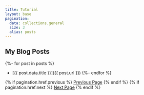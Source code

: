 ```yaml
---
title: Tutorial
layout: base
pagination:
  data: collections.general
  size: 3
  alias: posts
---
```


## My Blog Posts

{%- for post in posts %}
- [{{ post.data.title }}]({{ post.url }})
{%- endfor %}


{% if pagination.href.previous %}
  <a href="{{pagination.href.previous}}">Previous Page</a>
{% endif %}
{% if pagination.href.next %}
  <a href="{{pagination.href.next}}">Next Page</a>
{% endif %}